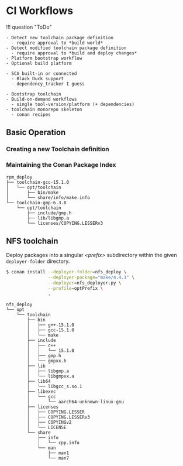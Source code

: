 # CI Workflows

!!! question "ToDo"

    - Detect new toolchain package definition
      - require approval to *build world*
    - Detect modified toolchain package definition
      - require approval to *build and deploy changes*
    - Platform bootstrap workflow
    - Optional build platform
      
    - SCA built-in or connected
      - Black Duck support
      - dependency_tracker I guess

    - Bootstrap toolchain
    - Build-on-demand workflows
      - single tool-version/platform (+ dependencies)
    - toolchain monorepo skeleton
      - conan recipes

## Basic Operation

### Creating a new Toolchain definition

### Maintaining the Conan Package Index

```none title="Sample Conan Package Index Directory Tree"
rpm_deploy
├── toolchain-gcc-15.1.0
│   └── opt/toolchain
│       ├── bin/make
│       └── share/info/make.info
└── toolchain-gmp-6.3.0
    └── opt/toolchain
        ├── include/gmp.h
        ├── lib/libgmp.a
        └── licenses/COPYING.LESSERv3
```

## NFS toolchain

Deploy packages into a singular *&lt;prefix&gt;* subdirectory within the given
`deployer-folder` directory.

```bash title="Sample Usage"
$ conan install --deployer-folder=nfs_deploy \
                --deployer-package="make/4.4.1" \
                --deployer=nfs_deployer.py \
                --profile=optPrefix \
                .
```

```none title="Sample Directory Tree Output"
nfs_deploy
└── opt
    └── toolchain
        ├── bin
        │   ├── g++-15.1.0
        │   ├── gcc-15.1.0
        │   └── make
        ├── include
        │   ├── c++
        │   │   └── 15.1.0
        │   ├── gmp.h
        │   └── gmpxx.h
        ├── lib
        │   ├── libgmp.a
        │   └── libgmpxx.a
        ├── lib64
        │   └── libgcc_s.so.1
        ├── libexec
        │   └── gcc
        │       └── aarch64-unknown-linux-gnu
        ├── licenses
        │   ├── COPYING.LESSER
        │   ├── COPYING.LESSERv3
        │   ├── COPYINGv2
        │   └── LICENSE
        └── share
            ├── info
            │   └── cpp.info
            └── man
                ├── man1
                └── man7
```
